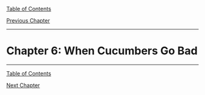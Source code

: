 [Table of Contents](_toc.md)

[Previous Chapter](ch5.md)

---

# Chapter 6: When Cucumbers Go Bad #


---
[Table of Contents](_toc.md)

[Next Chapter](ch7.md)
